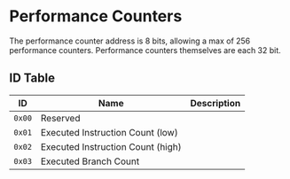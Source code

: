 # Performance Counters

The performance counter address is 8 bits, allowing a max of 256 performance counters.
Performance counters themselves are each 32 bit.




## ID Table

| ID | Name | Description |
|----|------|-------------|
| `0x00` | Reserved | |
| `0x01` | Executed Instruction Count (low) | |
| `0x02` | Executed Instruction Count (high) | | 
| `0x03` | Executed Branch Count | |









